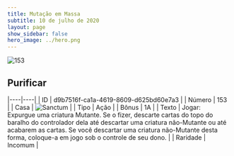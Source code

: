 ```yaml
---
title: Mutação em Massa
subtitle: 10 de julho de 2020
layout: page
show_sidebar: false
hero_image: ../hero.png
---
```


![153](https://cdn.keyforgegame.com/media/card_front/pt/479_153_6RRCF57PMCCG_pt.png)

## Purificar

|----|----|
| ID | d9b7516f-ca1a-4619-8609-d625bd60e7a3 |
| Número | 153 |
| Casa | ![Sanctum](https://archonarcana.com/images/thumb/c/c7/Sanctum.png/22px-Sanctum.png "Santuário") |
| Tipo | Ação |
| Bônus | 1A |
| Texto | Jogar: Expurgue uma criatura Mutante.   Se o fizer, descarte cartas do topo do baralho   do controlador dela até descartar uma criatura não-Mutante ou até acabarem as cartas.   Se você descartar uma criatura não-Mutante desta forma, coloque-a em jogo sob o controle de seu dono. |
| Raridade | Incomum |

